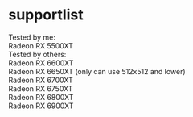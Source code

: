 # supportlist  
Tested by me:  
Radeon RX 5500XT  
Tested by others:  
Radeon RX 6600XT  
Radeon RX 6650XT (only can use 512x512 and lower)  
Radeon RX 6700XT  
Radeon RX 6750XT  
Radeon RX 6800XT  
Radeon RX 6900XT  
